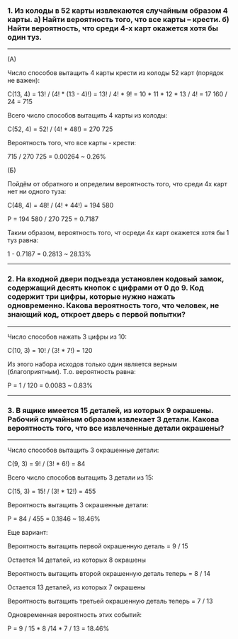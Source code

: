 ### 1. Из колоды в 52 карты извлекаются случайным образом 4 карты. a) Найти вероятность того, что все карты – крести. б) Найти вероятность, что среди 4-х карт окажется хотя бы один туз.
---

(А)

Число способов вытащить 4 карты крести из колоды 52 карт (порядок не важен):

C(13, 4) = 13! / (4! * (13 - 4)!) = 13! / 4! * 9! = 10 * 11 * 12 * 13 / 4! = 17 160 / 24 = 715

Всего число способов вытащить 4 карты из колоды:

C(52, 4) = 52! / (4! * 48!) = 270 725

Вероятность того, что все карты - крести:

715 / 270 725 = 0.00264 ~ 0.26%


(Б)

Пойдём от обратного и определим вероятность того, что среди 4х карт нет ни одного туза:

C(48, 4) = 48! / (4! * 44!) = 194 580

P = 194 580 / 270 725 = 0.7187

Таким образом, вероятность того, чт осреди 4х карт окажется хотя бы 1 туз равна:

1 - 0.7187 = 0.2813 ~ 28.13%


---
### 2. На входной двери подъезда установлен кодовый замок, содержащий десять кнопок с цифрами от 0 до 9. Код содержит три цифры, которые нужно нажать одновременно. Какова вероятность того, что человек, не знающий код, откроет дверь с первой попытки?
---

Число способов нажать 3 цифры из 10:

C(10, 3) = 10! / (3! * 7!) = 120

Из этого набора исходов только один является верным (благоприятным). Т.о. вероятность равна:

P = 1 / 120 = 0.0083 ~ 0.83%

---
### 3. В ящике имеется 15 деталей, из которых 9 окрашены. Рабочий случайным образом извлекает 3 детали. Какова вероятность того, что все извлеченные детали окрашены?
---

Число способов вытащить 3 окрашенные детали:

C(9, 3) = 9! / (3! * 6!) = 84

Всего число способов вытащить 3 детали из 15:

C(15, 3) = 15! / (3! * 12!) = 455

Вероятность вытащить 3 окрашенные детали:

P = 84 / 455 = 0.1846 ~ 18.46%

Еще вариант: 

Вероятность вытащить первой окрашенную деталь = 9 / 15

Остается 14 деталей, из которых 8 окрашены

Вероятность вытащить второй окрашенную деталь теперь = 8 / 14

Остается 13 деталей, из которых 7 окрашены

Вероятность вытащить третьей окрашенную деталь теперь = 7 / 13

Одновременная вероятность этих событий:

P = 9 / 15 * 8 /14 * 7 / 13 = 18.46%



